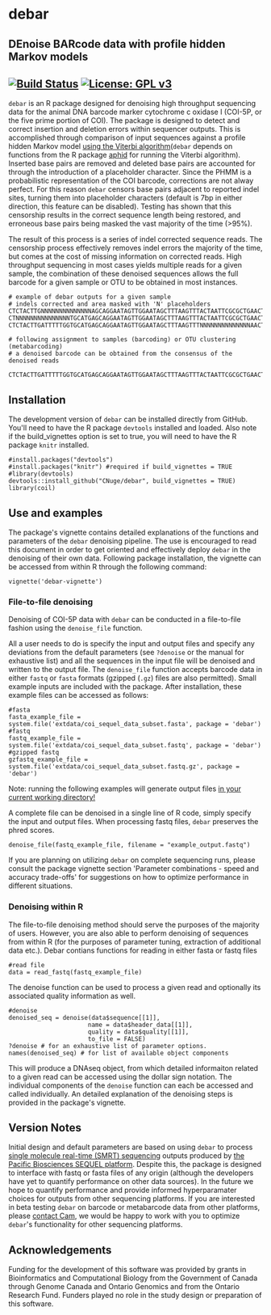 # debar
## DEnoise BARcode data with profile hidden Markov models 
[![Build Status](https://travis-ci.com/CNuge/debar.svg?token=H6eQaqsE1kLqYX3zZ1Xz&branch=master)](https://travis-ci.com/CNuge/debar)
[![License: GPL v3](https://img.shields.io/badge/License-GPL%20v3-blue.svg)](http://www.gnu.org/licenses/gpl-3.0)
--------------------------------------------------------

`debar` is an R package designed for denoising high throughput sequencing data for the animal DNA barcode marker cytochrome c oxidase I (COI-5P, or the five prime portion of COI). The package is designed to detect and correct insertion and deletion errors within sequencer outputs. This is accomplished through comparison of input sequences against a profile hidden Markov model [using the Viterbi algorithm](https://en.wikipedia.org/wiki/Viterbi_algorithm)(`debar` depends on functions from the R package [aphid](https://CRAN.R-project.org/package=aphid) for running the Viterbi algorithm). Inserted base pairs are removed and deleted base pairs are accounted for through the introduction of a placeholder character. Since the PHMM is a probabilistic representation of the COI barcode, corrections are not alway perfect. For this reason `debar` censors base pairs adjacent to reported indel sites, turning them into placeholder characters (default is 7bp in either direction, this feature can be disabled). Testing has shown that this censorship results in the correct sequence length being restored, and erroneous base pairs being masked the vast majority of the time (>95%). 

The result of this process is a series of indel corrected sequence reads. The censorship process effectively removes indel errors the majority of the time, but comes at the cost of missing information on corrected reads. High throughput sequencing in most cases yields multiple reads for a given sample, the combination of these denoised sequences allows the full barcode for a given sample or OTU to be obtained in most instances.

```
# example of debar outputs for a given sample 
# indels corrected and area masked with 'N' placeholders
CTCTACTTGNNNNNNNNNNNNNNAGCAGGAATAGTTGGAATAGCTTTAAGTTTACTAATTCGCGCTGAACTAGGT
CTNNNNNNNNNNNNNNNTGCATGAGCAGGAATAGTTGGAATAGCTTTAAGTTTACTAATTCGCGCTGAACTAGGT
CTCTACTTGATTTTTGGTGCATGAGCAGGAATAGTTGGAATAGCTTTAAGTTTNNNNNNNNNNNNNNAACTAGGT

# following assignment to samples (barcoding) or OTU clustering (metabarcoding)
# a denoised barcode can be obtained from the consensus of the denoised reads 

CTCTACTTGATTTTTGGTGCATGAGCAGGAATAGTTGGAATAGCTTTAAGTTTACTAATTCGCGCTGAACTAGGT
```

## Installation

The development version of `debar` can be installed directly from GitHub. You'll need to have the R package `devtools` installed and loaded. Also note if the build_vignettes option is set to true, you will need to have the R package `knitr` installed.

```
#install.packages("devtools")
#install.packages("knitr") #required if build_vignettes = TRUE
#library(devtools) 
devtools::install_github("CNuge/debar", build_vignettes = TRUE)
library(coil)
```
## Use and examples

The package's vignette contains detailed explanations of the functions and parameters of the `debar` denoising pipeline. The use is encouraged to read this document in order to get oriented and effectively deploy `debar` in the denoising of their own data. Following package installation, the vignette can be accessed from within R through the following command:
```
vignette('debar-vignette')
```

### File-to-file denoising
Denoising of COI-5P data with `debar` can be conducted in a file-to-file fashion using the `denoise_file` function. 

All a user needs to do is specify the input and output files and specify any deviations from the default parameters (see `?denoise` or the manual for exhaustive list) and all the sequences in the input file will be denoised and written to the output file. The `denoise_file` function accepts barcode data in either `fastq` or `fasta` formats (gzipped (`.gz`) files are also permitted). Small example inputs are included with the package. After installation, these example files can be accessed as follows:

```
#fasta
fasta_example_file = system.file('extdata/coi_sequel_data_subset.fasta', package = 'debar')
#fastq
fastq_example_file = system.file('extdata/coi_sequel_data_subset.fastq', package = 'debar')
#gzipped fastq
gzfastq_example_file = system.file('extdata/coi_sequel_data_subset.fastq.gz', package = 'debar')
```
Note: running the following examples will generate output files [in your current working directory!](https://support.rstudio.com/hc/en-us/articles/200711843-Working-Directories-and-Workspaces)

A complete file can be denoised in a single line of R code, simply specify the input and output files. When processing fastq files, `debar` preserves the phred scores.
```
denoise_file(fastq_example_file, filename = "example_output.fastq")
```
If you are planning on utilizing `debar` on complete sequencing runs, please consult the package vignette section 'Parameter combinations - speed and accuracy trade-offs' for suggestions on how to optimize performance in different situations.

### Denoising within R

The file-to-file denoising method should serve the purposes of the majority of users. However, you are also able to perform denoising of sequences from within R (for the purposes of parameter tuning, extraction of additional data etc.). Debar contians functions for reading in either fasta or fastq files
```
#read file
data = read_fastq(fastq_example_file)
```
The denoise function can be used to process a given read and optionally its associated quality information as well.
```
#denoise
denoised_seq = denoise(data$sequence[[1]], 
                      name = data$header_data[[1]],
                      quality = data$quality[[1]], 
                      to_file = FALSE)
?denoise # for an exhaustive list of parameter options.
names(denoised_seq) # for list of available object components

```
This will produce a DNAseq object, from which detailed informaiton related to a given read can be accessed using the dollar sign notation. The individual components of the `denoise` function can each be accessed and called individually. An detailed explanation of the denoising steps is provided in the package's vignette.

## Version Notes

Initial design and default parameters are based on using `debar` to process [single molecule real-time (SMRT) sequencing](https://www.pacb.com/smrt-science/smrt-sequencing/) outputs produced by [the Pacific Biosciences SEQUEL platform](https://www.pacb.com/products-and-services/sequel-system/). Despite this, the package is designed to interface with fastq or fasta files of any origin (although the developers have yet to quantify performance on other data sources).
In the future we hope to quantify performance and provide informed hyperparamater choices for outputs from other sequencing platforms. If you are interested in beta testing `debar` on barcode or metabarcode data from other platforms, please [contact Cam](https://cnuge.github.io), we would be happy to work with you to optimize `debar`'s functionality for other sequencing platforms.

## Acknowledgements

Funding for the development of this software was provided by grants in Bioinformatics and Computational Biology from the Government of Canada through Genome Canada and Ontario Genomics and from the Ontario Research Fund. Funders played no role in the study design or preparation of this software.
